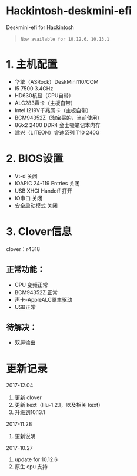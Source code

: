 # Hackintosh-deskmini-efi
Deskmini-efi for Hackintosh
> `Now available for 10.12.6、10.13.1`

# 1. 主机配置
* 华擎（ASRock）DeskMini110/COM
* I5 7500 3.4GHz
* HD630核显（CPU自带）
* ALC283声卡（主板自带）
* Intel I219V千兆网卡（主板自带）
* BCM94352Z（淘宝买的，当前使用）
* 8Gx2 2400 DDR4 金士顿笔记本内存
* 建兴（LITEON）睿速系列 T10 240G

# 2. BIOS设置
* Vt-d 关闭
* IOAPIC 24-119 Entries 关闭
* USB XHCI Handoff 打开
* IO串口 关闭
* 安全启动模式 关闭

# 3. Clover信息
clover：r4318
## 正常功能：
* CPU 变频正常
* BCM94352Z 正常
* 声卡-AppleALC原生驱动
* USB正常

## 待解决：
* 双屏输出

# 更新记录
2017-12.04

1. 更新 clover
2. 更新 kext（lilu-1.2.1，以及相关 kext）
3. 升级到10.13.1

2017-11.28

1. 更新说明

2017-10.27

1. update for 10.12.6
2. 原生 cpu 支持